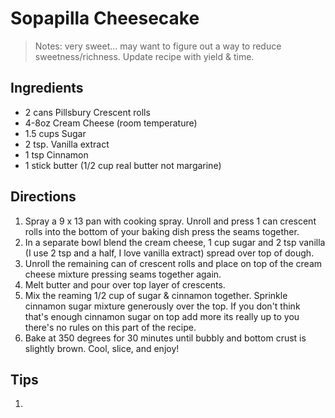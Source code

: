 [1]: none

Sopapilla Cheesecake
==========
> Notes: very sweet... may want to figure out a way to reduce sweetness/richness. Update recipe with yield & time.

Ingredients
---------
+ 2 cans Pillsbury Crescent rolls
+ 4-8oz Cream Cheese (room temperature)
+ 1.5 cups Sugar
+ 2 tsp. Vanilla extract
+ 1 tsp Cinnamon
+ 1 stick butter (1/2 cup real butter not margarine)

Directions
---------
1. Spray a 9 x 13 pan with cooking spray. Unroll and press 1 can crescent rolls into the bottom of your baking dish press the seams together.
2. In a separate bowl blend the cream cheese, 1 cup sugar and 2 tsp vanilla (I use 2 tsp and a half, I love vanilla extract) spread over top of dough.
3. Unroll the remaining can of crescent rolls and place on top of the cream cheese mixture pressing seams together again.
4. Melt butter and pour over top layer of crescents.
5. Mix the reaming 1/2 cup of sugar & cinnamon together. Sprinkle cinnamon sugar mixture generously over the top. If you don't think that's enough cinnamon sugar on top add more its really up to you there's no rules on this part of the recipe.
6. Bake at 350 degrees for 30 minutes until bubbly and bottom crust is slightly brown. Cool, slice, and enjoy!

Tips
----------
1.
